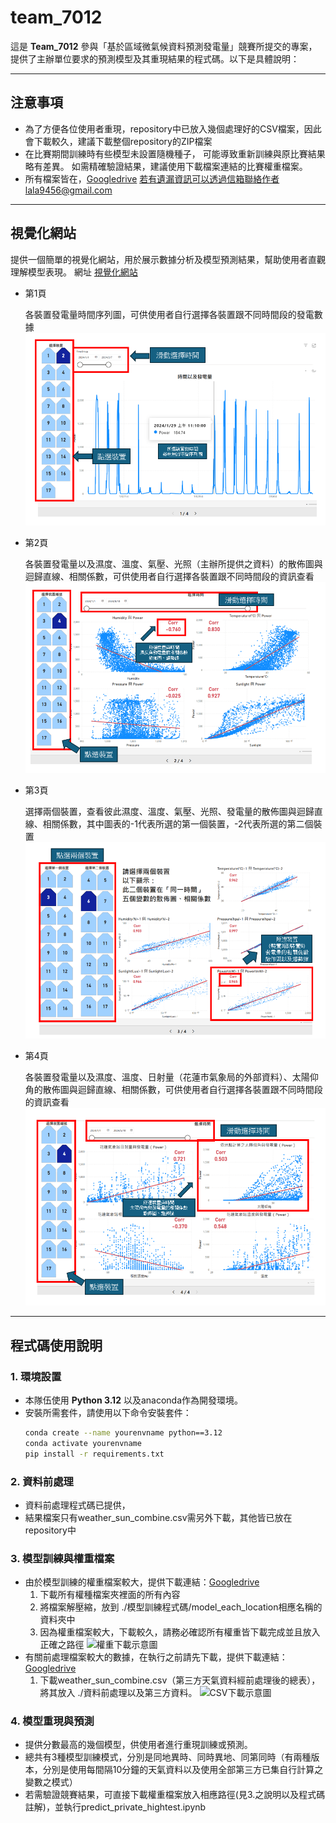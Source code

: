 # team_7012
這是 **Team_7012** 參與「基於區域微氣候資料預測發電量」競賽所提交的專案，提供了主辦單位要求的預測模型及其重現結果的程式碼。以下是具體說明：

---
## 注意事項
- 為了方便各位使用者重現，repository中已放入幾個處理好的CSV檔案，因此會下載較久，建議下載整個repository的ZIP檔案
- 在比賽期間訓練時有些模型未設置隨機種子，
可能導致重新訓練與原比賽結果略有差異。
如需精確驗證結果，建議使用下載檔案連結的比賽權重檔案。
- 所有檔案皆在，[Googledrive](https://drive.google.com/drive/folders/1zxUio2HN6ZE6C5R6WliX3PjrSg4B-v6V?usp=sharing)
  若有遺漏資訊可以透過信箱聯絡作者lala9456@gmail.com
---
## 視覺化網站
提供一個簡單的視覺化網站，用於展示數據分析及模型預測結果，幫助使用者直觀理解模型表現。
網址
[視覺化網站](https://app.powerbi.com/view?r=eyJrIjoiZTRjM2M0NWUtY2RlOS00ZDI3LThkZWUtNDY3MjUyNzVkNmRlIiwidCI6IjlmMzAyYTkwLTc3NjEtNDRkNi05MjgyLTdjY2M0NWYzOGY3YSIsImMiOjEwfQ%3D%3D)
- 第1頁
  
  各裝置發電量時間序列圖，可供使用者自行選擇各裝置跟不同時間段的發電數據
  ![第1頁示意圖](./img/img1.png)
- 第2頁
  
  各裝置發電量以及濕度、溫度、氣壓、光照（主辦所提供之資料）的散佈圖與迴歸直線、相關係數，可供使用者自行選擇各裝置跟不同時間段的資訊查看
  ![第2頁示意圖](./img/img2.png)
- 第3頁
  
  選擇兩個裝置，查看彼此濕度、溫度、氣壓、光照、發電量的散佈圖與迴歸直線、相關係數，其中圖表的-1代表所選的第一個裝置，-2代表所選的第二個裝置
  ![第3頁示意圖](./img/img3.png)
- 第4頁
  
  各裝置發電量以及濕度、溫度、日射量（花蓮市氣象局的外部資料）、太陽仰角的散佈圖與迴歸直線、相關係數，可供使用者自行選擇各裝置跟不同時間段的資訊查看
  ![第4頁示意圖](./img/img4.png)

---

## 程式碼使用說明
### 1. 環境設置
- 本隊伍使用 **Python 3.12** 以及anaconda作為開發環境。
- 安裝所需套件，請使用以下命令安裝套件：
  ```bash
  conda create --name yourenvname python==3.12
  conda activate yourenvname
  pip install -r requirements.txt
### 2. 資料前處理
- 資料前處理程式碼已提供，
- 結果檔案只有weather_sun_combine.csv需另外下載，其他皆已放在repository中
### 3. 模型訓練與權重檔案
- 由於模型訓練的權重檔案較大，提供下載連結：[Googledrive](https://drive.google.com/drive/folders/10Oxgz7N0iUbgS9COQwB1CwuHbsRITImN?usp=sharing)
  1. 下載所有權種檔案夾裡面的所有內容
  2. 將檔案解壓縮，放到 ./模型訓練程式碼/model_each_location相應名稱的資料夾中
  3. 因為權重檔案較大，下載較久，請務必確認所有權重皆下載完成並且放入正確之路徑
   ![權重下載示意圖](./img/img5.png)
- 有關前處理檔案較大的數據，在執行之前請先下載，提供下載連結：[Googledrive](https://drive.google.com/drive/folders/1er89_figAMLEFkaXcKVBW1qLy1tR4ukK?usp=drive_link)
  1. 下載weather_sun_combine.csv（第三方天氣資料經前處理後的總表），將其放入 ./資料前處理以及第三方資料。
   ![CSV下載示意圖](./img/img6.png)

### 4. 模型重現與預測
- 提供分數最高的幾個模型，供使用者進行重現訓練或預測。
- 總共有3種模型訓練模式，分別是同地異時、同時異地、同第同時（有兩種版本，分別是使用每間隔10分鐘的天氣資料以及使用全部第三方已集自行計算之變數之模式）
- 若需驗證競賽結果，可直接下載權重檔案放入相應路徑(見3.之說明以及程式碼註解)，並執行predict_private_hightest.ipynb

